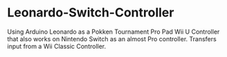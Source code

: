 # Leonardo-Switch-Controller
Using Arduino Leonardo as a Pokken Tournament Pro Pad Wii U Controller that also works on Nintendo Switch as an almost Pro controller. Transfers input from a Wii Classic Controller.
